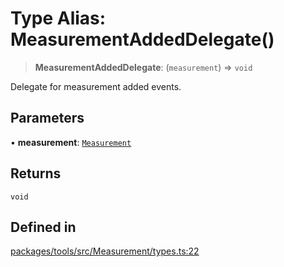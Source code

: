 # Type Alias: MeasurementAddedDelegate()

> **MeasurementAddedDelegate**: (`measurement`) => `void`

Delegate for measurement added events.

## Parameters

• **measurement**: [`Measurement`](Measurement.md)

## Returns

`void`

## Defined in

[packages/tools/src/Measurement/types.ts:22](https://github.com/cognitedata/reveal/blob/3aaed3491dba3f4ba9ecd87f495d35383cc73a1d/viewer/packages/tools/src/Measurement/types.ts#L22)

